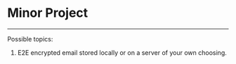 # Minor Project
---
Possible topics:
1. E2E encrypted email stored locally or on a server of your own choosing.
